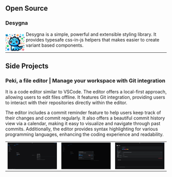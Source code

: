 ## Open Source

### Desygna

<img src="img/desygna_icon.png" align="left" width="60px" style="margin-right: 4px; margin-top: 4px;"/>

Desygna is a simple, powerful and extensible styling library.
It provides typesafe css-in-js helpers that makes easier to create variant based components.

---

## Side Projects

### Peki, a file editor | Manage your workspace with Git integration

It is a code editor similar to VSCode. The editor offers a local-first approach, allowing users to edit files offline. It features Git integration, providing users to interact with their repositories directly within the editor.

The editor includes a commit reminder feature to help users keep track of their changes and commit regularly. It also offers a beautiful commit history view via a calendar, making it easy to visualize and navigate through past commits. Additionally, the editor provides syntax highlighting for various programming languages, enhancing the coding experience and readability.

|                             |                             |                             |
| :-------------------------: | :-------------------------: | :-------------------------: |
| ![alt text](img/peki_1.png) | ![alt text](img/peki_2.png) | ![alt text](img/peki_3.png) |
